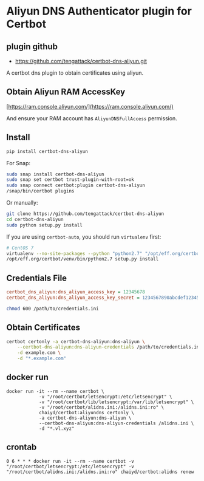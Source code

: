 # Aliyun DNS Authenticator plugin for Certbot

## plugin github
- https://github.com/tengattack/certbot-dns-aliyun.git 

A certbot dns plugin to obtain certificates using aliyun.


## Obtain Aliyun RAM AccessKey
[https://ram.console.aliyun.com/](https://ram.console.aliyun.com/)

And ensure your RAM account has `AliyunDNSFullAccess` permission.


## Install

```bash
pip install certbot-dns-aliyun
```

For Snap:

```bash
sudo snap install certbot-dns-aliyun
sudo snap set certbot trust-plugin-with-root=ok
sudo snap connect certbot:plugin certbot-dns-aliyun
/snap/bin/certbot plugins
```

Or manually:
```bash
git clone https://github.com/tengattack/certbot-dns-aliyun
cd certbot-dns-aliyun
sudo python setup.py install
```

If you are using `certbot-auto`, you should run `virtualenv` first:

```bash
# CentOS 7
virtualenv --no-site-packages --python "python2.7" "/opt/eff.org/certbot/venv"
/opt/eff.org/certbot/venv/bin/python2.7 setup.py install
```

## Credentials File

```ini
certbot_dns_aliyun:dns_aliyun_access_key = 12345678
certbot_dns_aliyun:dns_aliyun_access_key_secret = 1234567890abcdef1234567890abcdef
```

```bash
chmod 600 /path/to/credentials.ini
```


## Obtain Certificates

```bash
certbot certonly -a certbot-dns-aliyun:dns-aliyun \
    --certbot-dns-aliyun:dns-aliyun-credentials /path/to/credentials.ini \
    -d example.com \
    -d "*.example.com"
```

## docker run 
```
docker run -it --rm --name certbot \
            -v "/root/certbot/letsencrypt:/etc/letsencrypt" \
            -v "/root/certbot/lib/letsencrypt:/var/lib/letsencrypt" \
            -v "/root/certbot/alidns.ini:/alidns.ini:ro" \
            chaiyd/certbot:aliyundns certonly \
            -a certbot-dns-aliyun:dns-aliyun \
            --certbot-dns-aliyun:dns-aliyun-credentials /alidns.ini \
            -d "*.vl.xyz"
```

## crontab
```
0 6 * * * docker run -it --rm --name certbot -v "/root/certbot/letsencrypt:/etc/letsencrypt" -v "/root/certbot/alidns.ini:/alidns.ini:ro" chaiyd/certbot:alidns renew
```
